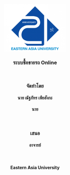 <br/>
<br/>
<center>
<img src="https://github.com/id10bat/BuySellCar-Oneline/blob/master/src/img/logo.png?raw=true" alt="Eastern Asia University" width="200"/>
<br/>
<h3>ระบบซื้อขายรถ Online</h3>
<br/>
<h3>จัดทำโดย
<h4>นาย ณัฐภัทร เพียสังกะ
<h4>นาย </h4>
<br/>
<h3>เสนอ
<h4>อาจารย์</h4>
<br/>
<h4>Eastern Asia University
</center>